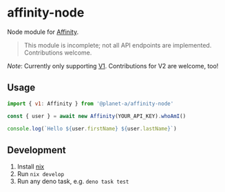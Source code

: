 # affinity-node

Node module for [Affinity](https://www.affinity.co/).

> This module is incomplete; not all API endpoints are implemented.
> Contributions welcome.

_Note_: Currently only supporting
[V1](https://api-docs.affinity.co/#introduction). Contributions for V2 are
welcome, too!

## Usage

```js
import { v1: Affinity } from '@planet-a/affinity-node'

const { user } = await new Affinity(YOUR_API_KEY).whoAmI()

console.log(`Hello ${user.firstName} ${user.lastName}`)
```

## Development

1. Install [nix](https://nixos.org/)
1. Run `nix develop`
1. Run any deno task, e.g. `deno task test`
